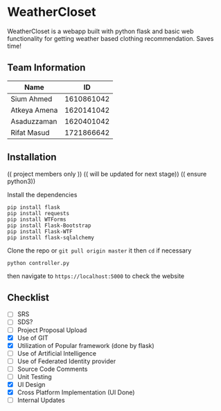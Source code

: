 # WeatherCloset

WeatherCloset is a webapp built with python flask and basic web functionality for getting weather based clothing recommendation. Saves time!

## Team Information

| Name         	| ID         	|
|--------------	|------------	|
| Sium Ahmed   	| 1610861042 	|
| Atkeya Amena 	| 1620141042 	|
| Asaduzzaman  	| 1620401042 	|
| Rifat Masud  	| 1721866642 	|

## Installation

(( project members only ))
(( will be updated for next stage))
(( ensure python3))

Install the dependencies
```
pip install flask
pip install requests
pip install WTForms
pip install Flask-Bootstrap
pip install Flask-WTF
pip install flask-sqlalchemy
```
Clone the repo or `git pull origin master` it then `cd` if necessary
```
python controller.py
```

then navigate to `https://localhost:5000` to check the website


## Checklist

- [ ] SRS
- [ ] SDS?
- [ ] Project Proposal Upload
- [x] Use of GIT
- [x] Utilization of Popular framework (done by flask)
- [ ] Use of Artificial Intelligence
- [ ] Use of Federated Identity provider
- [ ] Source Code Comments
- [ ] Unit Testing
- [x] UI Design
- [x] Cross Platform Implementation (UI Done)
- [ ] Internal Updates
